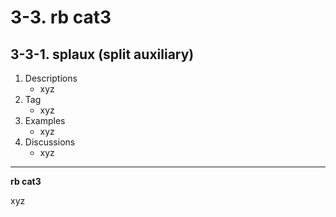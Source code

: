 # 3-3\. rb cat3

## 3-3-1\. splaux (split auxiliary)

1. Descriptions
    - xyz
2. Tag
    - xyz
3. Examples
    - xyz
4. Discussions
    - xyz


---

**rb cat3**

xyz

